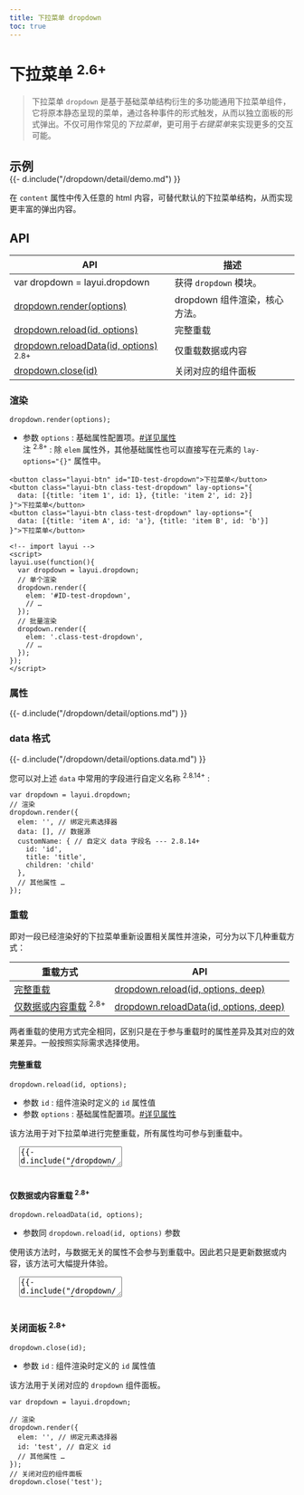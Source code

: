 ```yaml
---
title: 下拉菜单 dropdown
toc: true
---
```

 
# 下拉菜单 <sup title="指在该版本新增的组件">2.6+</sup>

> 下拉菜单 `dropdown` 是基于基础菜单结构衍生的多功能通用下拉菜单组件，它将原本静态呈现的菜单，通过各种事件的形式触发，从而以独立面板的形式弹出。不仅可用作常见的*下拉菜单*，更可用于*右键菜单*来实现更多的交互可能。

<h2 id="examples" lay-toc="{anchor: null}" style="margin-bottom: 0;">示例</h2>

<div>
{{- d.include("/dropdown/detail/demo.md") }}
</div>

在 `content` 属性中传入任意的 html 内容，可替代默认的下拉菜单结构，从而实现更丰富的弹出内容。

<h2 id="api" lay-toc="{hot: true}">API</h2>

| API | 描述 |
| --- | --- |
| var dropdown = layui.dropdown | 获得 `dropdown` 模块。 |
| [dropdown.render(options)](#render) | dropdown 组件渲染，核心方法。 |
| [dropdown.reload(id, options)](#reload) | 完整重载 |
| [dropdown.reloadData(id, options)](#reload) <sup>2.8+</sup> | 仅重载数据或内容 |
| [dropdown.close(id)](#close) | 关闭对应的组件面板 |

<h3 id="render" lay-toc="{level: 2}">渲染</h3>

`dropdown.render(options);`

- 参数 `options` : 基础属性配置项。[#详见属性](#options)
  <br>注 <sup>2.8+</sup> : 除 `elem` 属性外，其他基础属性也可以直接写在元素的 `lay-options="{}"` 属性中。

```
<button class="layui-btn" id="ID-test-dropdown">下拉菜单</button>
<button class="layui-btn class-test-dropdown" lay-options="{
  data: [{title: 'item 1', id: 1}, {title: 'item 2', id: 2}]
}">下拉菜单</button>
<button class="layui-btn class-test-dropdown" lay-options="{
  data: [{title: 'item A', id: 'a'}, {title: 'item B', id: 'b'}]
}">下拉菜单</button>
  
<!-- import layui -->  
<script>
layui.use(function(){
  var dropdown = layui.dropdown;
  // 单个渲染
  dropdown.render({
    elem: '#ID-test-dropdown',
    // …
  });
  // 批量渲染
  dropdown.render({
    elem: '.class-test-dropdown',
    // …
  });
});
</script>
```

<h3 id="options" lay-toc="{level: 2, hot: true}">属性</h3>

<div>
{{- d.include("/dropdown/detail/options.md") }}
</div>

<h3 id="options.data" lay-toc="{level: 3, hot: true}">data 格式</h3>

<div>
{{- d.include("/dropdown/detail/options.data.md") }}
</div>

<div id="options.customName" class="ws-anchor">

您可以对上述 `data` 中常用的字段进行自定义名称 <sup>2.8.14+</sup> :

</div>

```
var dropdown = layui.dropdown;
// 渲染
dropdown.render({
  elem: '', // 绑定元素选择器
  data: [], // 数据源
  customName: { // 自定义 data 字段名 --- 2.8.14+
    id: 'id',
    title: 'title',
    children: 'child'
  },
  // 其他属性 …
});
```


<h3 id="reload" lay-toc="{level: 2, hot: true}">重载</h3>

即对一段已经渲染好的下拉菜单重新设置相关属性并渲染，可分为以下几种重载方式：

| 重载方式 | API |
| --- | --- |
| [完整重载](#dropdown.reload) | [dropdown.reload(id, options, deep)](#dropdown.reload) |
| [仅数据或内容重载](#dropdown.reloadData) <sup>2.8+</sup> | [dropdown.reloadData(id, options, deep)](#dropdown.reloadData) |


两者重载的使用方式完全相同，区别只是在于参与重载时的属性差异及其对应的效果差异。一般按照实际需求选择使用。

<h4 id="dropdown.reload" lay-pid="reload" class="ws-anchor ws-bold">完整重载</h4>

`dropdown.reload(id, options);`

- 参数 `id` : 组件渲染时定义的 `id` 属性值
- 参数 `options` : 基础属性配置项。[#详见属性](#options)

该方法用于对下拉菜单进行完整重载，所有属性均可参与到重载中。

<pre class="layui-code" lay-options="{preview: true, codeStyle: 'height: 535px;', layout: ['preview', 'code'], tools: ['full']}">
  <textarea>
{{- d.include("/dropdown/examples/reload.md") }}
  </textarea>
</pre>

<h4 id="dropdown.reloadData" lay-pid="reload" class="ws-anchor ws-bold">仅数据或内容重载 <sup>2.8+</sup></h4>

`dropdown.reloadData(id, options);`

- 参数同 `dropdown.reload(id, options)` 参数

使用该方法时，与数据无关的属性不会参与到重载中。因此若只是更新数据或内容，该方法可大幅提升体验。

<pre class="layui-code" lay-options="{preview: true, codeStyle: 'height: 535px;', layout: ['preview', 'code'], tools: ['full']}">
  <textarea>
{{- d.include("/dropdown/examples/reloadData.md") }}
  </textarea>
</pre>


<h3 id="close" lay-pid="api" class="ws-anchor ws-bold">关闭面板 <sup>2.8+</sup></h3>

`dropdown.close(id);`

- 参数 `id` : 组件渲染时定义的 `id` 属性值

该方法用于关闭对应的 `dropdown` 组件面板。

```
var dropdown = layui.dropdown;

// 渲染
dropdown.render({
  elem: '', // 绑定元素选择器
  id: 'test', // 自定义 id 
  // 其他属性 …
});
// 关闭对应的组件面板
dropdown.close('test');
```